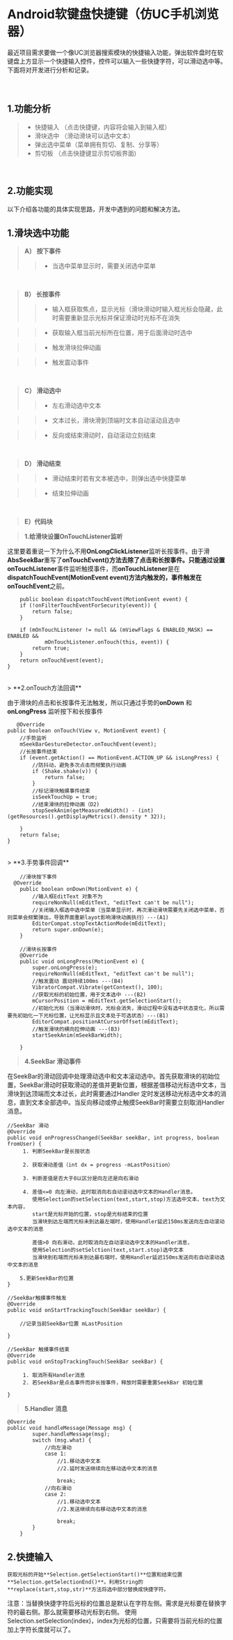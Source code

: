 Android软键盘快捷键（仿UC手机浏览器）
==

 最近项目需求要做一个像UC浏览器搜索模块的快捷输入功能，弹出软件盘时在软键盘上方显示一个快捷输入控件，控件可以输入一些快捷字符，可以滑动选中等。下面将对开发进行分析和记录。    
<br/>
<br/>

1.功能分析
--
> * 快捷输入 （点击快捷键，内容将会输入到输入框）
> * 滑块选中 （滑动滑块可以选中文本）
> * 弹出选中菜单（菜单拥有剪切、复制、分享等）
> * 剪切板 （点击快捷键显示剪切板界面)

<br/>


2.功能实现
--
以下介绍各功能的具体实现思路，开发中遇到的问题和解决方法。

1.滑块选中功能
---
>  **A） 按下事件**
>> -  当选中菜单显示时，需要关闭选中菜单 

<br/>

>  **B） 长按事件**
>> -  输入框获取焦点，显示光标（滑块滑动时输入框光标会隐藏，此时需要重新显示光标并保证滑动时光标不在消失

>> -  获取输入框当前光标所在位置，用于后面滑动时选中

>> -  触发滑块拉伸动画

>> -  触发震动事件

<br/>

>  **C） 滑动选中**
>> - 左右滑动选中文本

>> - 文本过长，滑块滑到顶端时文本自动滚动且选中

>> - 反向或结束滑动时，自动滚动立刻结束

<br/>

> **D） 滑动结束**

>> - 滑动结束时若有文本被选中，则弹出选中快捷菜单 

>> - 结束拉伸动画

<br/>

> **E）代码块**

> **1.给滑块设置OnTouchListener监听**

   这里要着重说一下为什么不用**OnLongClickListener**监听长按事件。由于滑**AbsSeekBar**重写了**onTouchEvent()**方法去除了点击和长按事件。只能通过设置**onTouchListener**事件监听触摸事件，而**onTouchListener**是在**dispatchTouchEvent(MotionEvent event)**方法内触发的，事件触发在**onTouchEvent**之前。

        public boolean dispatchTouchEvent(MotionEvent event) {  
        if (!onFilterTouchEventForSecurity(event)) {  
            return false;  
        }  
  
        if (mOnTouchListener != null && (mViewFlags & ENABLED_MASK) == ENABLED &&  
                mOnTouchListener.onTouch(this, event)) {  
            return true;  
        }  
        return onTouchEvent(event);  
    }  

<br/>
>  **2.onTouch方法回调**

由于滑块的点击和长按事件无法触发，所以只通过手势的**onDown** 和 **onLongPress** 监听按下和长按事件     

       @Override
    public boolean onTouch(View v, MotionEvent event) {
        //手势监听
        mSeekBarGestureDetector.onTouchEvent(event);
        //长按事件结束
        if (event.getAction() == MotionEvent.ACTION_UP && isLongPress) {
            //防抖动，避免多次点击而频繁执行动画
			if (Shake.shake(v)) {
                return false;
            }
			//标记滑块触摸事件结束
            isSeekTouchUp = true;
			//结束滑块的拉伸动画（D2)
            stopSeekAnim(getMeasuredWidth() - (int) (getResources().getDisplayMetrics().density * 32));

        }
        return false;
    }

<br/>
> **3.手势事件回调**

		//滑块按下事件
      @Override
        public boolean onDown(MotionEvent e) {
			//输入框EditText 对象不为
            requireNonNull(mEditText, "editText can't be null");
			//关闭输入框选中选中菜单（当菜单显示时，再次滑动滑块需要先关闭选中菜单，否则菜单会频繁弹出，导致界面重新layot影响滑块动画执行）---(A1)
            EditorCompat.stopTextActionMode(mEditText);
            return super.onDown(e);
        }
		
		//滑块长按事件
        @Override
        public void onLongPress(MotionEvent e) {
            super.onLongPress(e);
            requireNonNull(mEditText, "editText can't be null");
            //触发震动 震动持续100ms ---(B4)
			VibratorCompat.Vibrate(getContext(), 100);
            //获取光标的初始位置，用于文本选中 ---(B2)
			mCursorPosition = mEditText.getSelectionStart();
            //初始化光标（当滑动滑块时，光标会消失，滑动过程中没有选中状态变化，所以需要先初始化一下光标位置，让光标显示且文本处于可选状态）---(B1)
			EditorCompat.positionAtCursorOffset(mEditText);
            //触发滑块的横向拉伸动画 ---(B3)
			startSeekAnim(mSeekBarWidth);

        }


> **4.SeekBar 滑动事件**

在SeekBar的滑动回调中处理滑动选中和文本滚动选中。首先获取滑块的初始位置，SeekBar滑动时获取滑动的差值并更新位置，根据差值移动光标选中文本，当滑块到达顶端而文本过长，此时需要通过Handler 定时发送移动光标选中文本的消息，直到文本全部选中。当反向移动或停止触摸SeekBar时需要立刻取消Handler消息。

	//SeekBar 滑动
    @Override
    public void onProgressChanged(SeekBar seekBar, int progress, boolean fromUser) {
         1. 判断SeekBar是长按状态
		
		 2. 获取滑动差值（int dx = progress -mLastPosition）
		
		 3. 判断差值是否大于0以区分是向左还是向右滑动
		
		 4. 差值<=0 向左滑动，此时取消向右自动滚动选中文本的Handler消息。
			使用Selection的setSelection(text,start,stop)方法选中文本，text为文本内容，
			start是光标开始的位置，stop是光标结束的位置
			当滑块到达左端而光标未到达最左端时，使用Handler延迟150ms发送向左自动滚动选中文本的消息
            
 			差值>0 向右滑动，此时取消向左自动滚动选中文本的Handler消息，
			使用Selection的setSelction(text,start.stop)选中文本
			当滑块到右端而光标未到达最右端时，使用Handler延迟150ms发送向右自动滚动选中文本的消息
		
		5.更新SeekBar的位置
    }

	//SeekBar触摸事件触发
    @Override
    public void onStartTrackingTouch(SeekBar seekBar) {

        //记录当前SeekBar位置 mLastPosition

    }

	//SeekBar 触摸事件结束
    @Override
    public void onStopTrackingTouch(SeekBar seekBar) {
       
		 1. 取消所有Handler消息
		 2. 若SeekBar是点击事件而非长按事件，释放时需要重置SeekBar 初始位置
      
    }


> **5.Handler 消息**

    @Override
    public void handleMessage(Message msg) {
            super.handleMessage(msg);
            switch (msg.what) {
 				//向左滑动
                case 1:
                    //1.移动选中文本
                    //2.延时发送继续向左移动选中文本的消息
				
                    break;
				//向右滑动
                case 2:
					//1.移动选中文本
                    //2.发送继续向右移动选中文本的消息
				
                    break;
            }
        }
        
        


2.快捷输入
--
    获取光标的开始**Selection.getSelectionStart()**位置和结束位置**Selection.getSelectionEnd()**。利用String的**replace(start,stop,str)**方法将选中部分替换成快捷字符。

 注意：当替换快捷字符后光标的位置总是默认在字符左侧。需求是光标要在替换字符的最右侧。那么就需要移动光标到右侧。
 使用Selection.setSelection(index)，index为光标的位置，只需要将当前光标的位置加上字符长度就可以了。        



